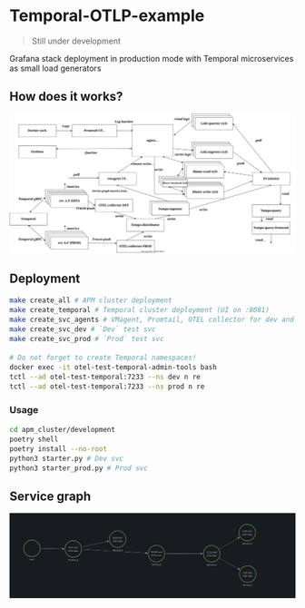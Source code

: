 # Temporal-OTLP-example

> Still under development

Grafana stack deployment in production mode with Temporal microservices as small load generators


## How does it works?

![](img/schema.svg)



## Deployment

```bash
make create_all # APM cluster deployment
make create_temporal # Temporal cluster deployment (UI on :8081)
make create_svc_agents # VMagent, Promtail, OTEL collector for dev and prod svc
make create_svc_dev # `Dev` test svc
make create_svc_prod # `Prod` test svc

# Do not forget to create Temporal namespaces!
docker exec -it otel-test-temporal-admin-tools bash
tctl --ad otel-test-temporal:7233 --ns dev n re
tctl --ad otel-test-temporal:7233 --ns prod n re
```

### Usage
```bash
cd apm_cluster/development
poetry shell
poetry install --no-root
python3 starter.py # Dev svc
python3 starter_prod.py # Prod svc
```

## Service graph

![sg](img/good_sg.png)
